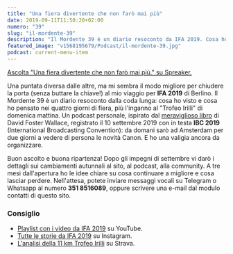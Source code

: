 ```yaml
---
title: "Una fiera divertente che non farò mai più"
date: 2019-09-11T11:50:20+02:00
numero: "39"
slug: "il-mordente-39"
description: "Il Mordente 39 è un diario resoconto da IFA 2019. Cosa ho visto e cosa ho pensato alla fiera di Berlino. Registrato da Riccardo Palombo."
featured_image: "v1568195679/Podcast/il-mordente-39.jpg"
podcast: current-menu-item
---
```


<a class="spreaker-player" href="https://www.spreaker.com/episode/19066264" data-resource="episode_id=19066264" data-width="100%" data-height="200px" data-theme="light" data-playlist="false" data-playlist-continuous="false" data-autoplay="false" data-live-autoplay="false" data-chapters-image="true" data-episode-image-position="right" data-hide-logo="false" data-hide-likes="false" data-hide-comments="false" data-hide-sharing="false" data-hide-download="true">Ascolta "Una fiera divertente che non farò mai più." su Spreaker.</a>

Una puntata diversa dalle altre, ma mi sembra il modo migliore per chiudere la porta (senza buttare la chiave!) al mio viaggio per <strong>IFA 2019</strong> di Berlino. Il Mordente 39 è un diario resoconto dalla coda lunga: cosa ho visto e cosa ho pensato nei quattro giorni di fiera, più l'inganno al "Trofeo Irilli" di domenica mattina. Un podcast personale, ispirato dal <a href="https://amzn.to/2HV1rwj" target="_blank" rel="nofollow" title="Una cosa divertente che non farò mai più">meraviglioso libro</a> di David Foster Wallace, registrato il 10 settembre 2019 con in testa <strong>IBC 2019</strong> (International Broadcasting Convention): da domani sarò ad Amsterdam per due giorni a vedere di persona le novità Canon. E ho una valigia ancora da organizzare.

Buon ascolto e buona ripartenza! Dopo gli impegni di settembre vi darò i dettagli sui cambiamenti autunnali al sito, al podcast, alla community. A tre mesi dall'apertura ho le idee chiare su cosa continuare a migliore e cosa lasciar perdere. Nell'attesa, potete inviare messaggi vocali su Telegram o Whatsapp al numero <strong>351 8516089</strong>, oppure scrivere una e-mail dal modulo contatti di questo sito.

### Consiglio
<ul>
<li><a href="https://www.youtube.com/playlist?list=PLa8TIOOoI_mzHaLCof4XEts7FyDNP85v8" target="_blank" rel="nofollow" title="Tutti i video da IFA 2019">Playlist con i video da IFA 2019</a> su YouTube.</li>
<li><a href="https://www.instagram.com/s/aGlnaGxpZ2h0OjE3OTU5NDUzNzU5MjkyNjg3?igshid=1p0eichaclv7o&story_media_id=2125432112873202838" target="_blank" rel="nofollow" title="Tutte le storie Instagram da IFA 2019">Tutte le storie da IFA 2019</a> su Instagram.</li>
<li><a href="https://www.strava.com/activities/2689638487" target="_blank" rel="nofollow" title="Analisi Trofeo Irilli di Riccardo Palombo">L'analisi della 11 km Trofeo Irilli</a> su Strava.</li>
</ul>